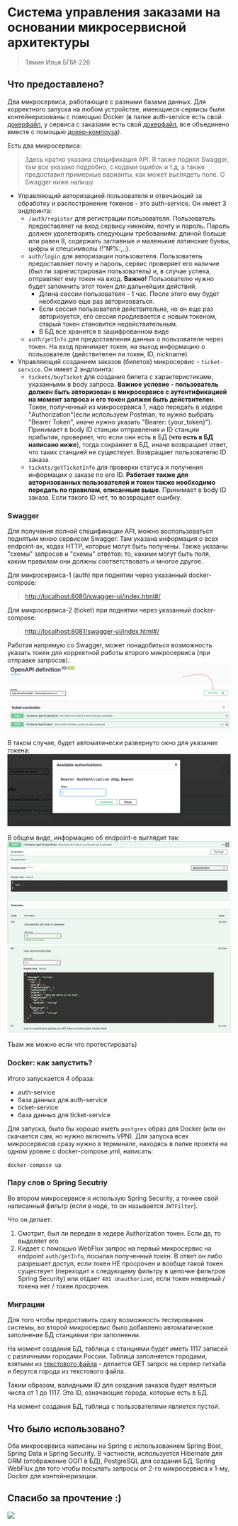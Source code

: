 # Система управления заказами на основании микросервисной архитектуры
> Тямин Илья БПИ-226

## Что предоставлено?
Два микросервиса, работающие с разными базами данных. Для корректного запуска на любом устройстве, имеющиеся сервисы были контейнеризованы с помощью Docker (в папке auth-service есть свой [докерфайл](auth-service/Dockerfile), у сервиса с заказами есть свой [докерфайл](ticket-service/Dockerfile), все объединено вместе с помощью [докер-компоуза](docker-compose.yml)).

Есть два микросервиса:
> Здесь кратко указана спецификация API. Я также поднял Swagger, там все указано подробно, с кодами ошибок и т.д, а также предоставил примерные варианты, как может выглядеть поле. О Swagger ниже напишу
- Управляющий авторизацией пользователя и отвечающий за обработку и распостранение токенов - это auth-service. Он имеет 3 эндпоинта:
    - `/auth/register` для регистрации пользователя. Пользователь предоставляет на вход сервису никнейм, почту и пароль. Пароль должен удолетворять следующим требованиям: длиной больше или равен 8, содержать заглавные и маленькие латинские буквы, цифры и спецсимволы (!"№%:,.;). 
    - `auth/login` для авторизации пользователя. Пользователь предоставляет почту и пароль, сервис проверяет его наличие (был ли зарегистрирован пользователь) и, в случае успеха, отправляет ему токен на вход. **Важно!** Пользователю нужно будет запомнить этот токен для дальнейших действий.
        - Длина сессии пользователя - 1 час. После этого ему будет необходимо еще раз авторизоваться.
        - Если сессия пользователя действительна, но он еще раз авторизуется, его сессия продлевается с новым токеном, старый токен становится недействительным.
        - В БД все хранится в зашифрованном виде
    - `auth/getInfo` для предоставления данных о пользователе через токен. На вход принимает токен, на выход информацию о пользователе (действителен ли токен, ID, nickname)
- Управляющий созданием заказов (билетов) микросервис - `ticket-service`. Он имеет 2 эндпоинта:
    - `tickets/buyTicket` для создания билета с характеристиками, указанными в body запроса. **Важное условие - пользователь должен быть авторизован в микросервисе с аутентификацией на момент запроса и его токен должен быть действителен**. Токен, полученный из микросервиса 1, надо передать в хедере "Authorization"(если используем Postman, то нужно выбрать "Bearer Token", иначе нужно указать "Bearer: {your_token}"). Принимает в body ID станции отправления и ID станции прибытия, проверяет, что если они есть в БД (**что есть в БД написано ниже**), тогда сохраняет в БД, иначе возвращает ответ, что таких станцией не существует. Возвращает пользователю ID заказа.
    - `tickets/getTicketInfo` для проверки статуса и получения информации о заказе по его ID. **Работает также для авторизованных пользователей и токен также необходимо передать по правилам, описанным выше**. Принимает в body ID заказа. Если такого ID нет, то возвращает ошибку.

### Swagger
Для получения полной спецификации API, можно воспользоваться поднятым мною сервисом Swagger. Там указана информация о всех endpoint-ах, кодах HTTP, которые могут быть получены. Также указаны "схемы" запросов и "схемы" ответов: то, какими могут быть поля, каким правилам они должны соответствовать и многое другое. 

Для микросервиса-1 (auth) при поднятии через указанный docker-compose:
> [http://localhost:8080/swagger-ui/index.html#/](http://localhost:8080/swagger-ui/index.html#/)

Для микросервиса-2 (ticket) при поднятии через указанный docker-compose:
> [http://localhost:8081/swagger-ui/index.html#/](hhttp://localhost:8081/swagger-ui/index.html#/)

Работая напрямую со Swagger, может понадобиться возможность указать токен для корректной работы второго микросервиса (при отправке запросов).
![](img/swagger-1.png)

В таком случае, будет автоматически развернуто окно для указание токена:
![](img/swagger-2.png)

В общем виде, информацию об endpoint-е выглядит так:
![](img/swagger-3.png)
![](img/swagger-4.png)

ТЬам же можно если что протестировать)

### Docker: как запустить?
Итого запускается 4 образа:
- auth-service
- база данных для auth-service
- ticket-service
- база данных для ticket-service

Для запуска, было бы хорошо иметь `postgres` образ для Docker (или он скачается сам, но нужно включить VPN). Для запуска всех микросервисов сразу нужно в терминале, находясь в папке проекта на одном уровне с docker-compose.yml, написать:
```
docker-compose up
```

### Пару слов о Spring Secutriy
Во втором микросервисе я использую Spring Security, а точнее свой написанный фильтр (если в коде, то он называется `JWTFilter`).

Что он делает:
1. Смотрит, был ли передан в хедере Authorization токен. Если да, то выделяет его 
2. Кидает с помощью WebFlux запрос на первый микросервис на endpoint `auth/getInfo`, посылая полученный токен. В ответ он либо разрешает доступ, если токен НЕ просрочен и вообще такой токен существует (переходит к следующему фильтру в цепочке фильтров Spring Security) или отдает `401 Unauthorized`, если токен неверный / токена нет / токен просрочен.

### Миграции 
Для того чтобы предоставить сразу возможность тестирования системы, во второй микросервис было добавлено автоматическое заполнение БД станциями при заполнении.

На момент создания БД, таблица с станциями будет иметь 1117 записей с различными городами России. Таблица заполняется городами, взятыми из [текстового файла](https://gist.githubusercontent.com/helart/96225136a784f8a3987398be96456dce/raw/8d4b63baf056ca0680c6fc18fc76f17c83525c28/txt-cities-russia.txt) - делается GET запрос на сервер гитхаба и берутся города из текстового файла.

Таким образом, валидными ID для создания заказов будет являться числа от 1 до 1117. Это ID, означающие города, которые есть в БД.

На момент создания БД, таблица с пользователями является пустой. 

## Что было использовано?
Оба микросервиса написаны на Spring с использованием Spring Boot, Spring Data и Spring Security. В частности, используется Hibernate для ORM (отображение ООП в БД), PostgreSQL для создания БД, Spring WebFlux для того чтобы посылать запросы от 2-го микросервиса к 1-му, Docker для контейнеризации.


## Спасибо за прочтение :)
![](https://vsegda-pomnim.com/uploads/posts/2022-04/1649284664_26-vsegda-pomnim-com-p-koshka-na-plyazhe-foto-28.jpg)